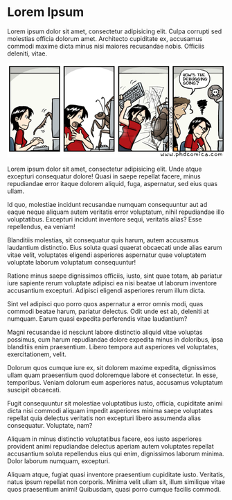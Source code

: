 ---
---
# Lorem Ipsum

Lorem ipsum dolor sit amet, consectetur adipisicing elit. Culpa corrupti sed molestias officia dolorum amet. Architecto cupiditate ex, accusamus commodi maxime dicta minus nisi maiores recusandae nobis. Officiis deleniti, vitae.

![](./phd011406s.gif)

Lorem ipsum dolor sit amet, consectetur adipisicing elit. Unde atque excepturi consequatur dolore! Quasi in saepe repellat facere, minus repudiandae error itaque dolorem aliquid, fuga, aspernatur, sed eius quas ullam.

Id quo, molestiae incidunt recusandae numquam consequuntur aut ad eaque neque aliquam autem veritatis error voluptatum, nihil repudiandae illo voluptatibus. Excepturi incidunt inventore sequi, veritatis alias? Esse repellendus, ea veniam!

Blanditiis molestias, sit consequatur quis harum, autem accusamus laudantium distinctio. Eius soluta quasi quaerat obcaecati unde alias earum vitae velit, voluptates eligendi asperiores aspernatur quae voluptatem voluptate laborum voluptatum consequuntur!

Ratione minus saepe dignissimos officiis, iusto, sint quae totam, ab pariatur iure sapiente rerum voluptate adipisci ea nisi beatae ut laborum inventore accusantium excepturi. Adipisci eligendi asperiores rerum illum dicta.

Sint vel adipisci quo porro quos aspernatur a error omnis modi, quas commodi beatae harum, pariatur delectus. Odit unde est ab, deleniti at numquam. Earum quasi expedita perferendis vitae laudantium?

Magni recusandae id nesciunt labore distinctio aliquid vitae voluptas possimus, cum harum repudiandae dolore expedita minus in doloribus, ipsa blanditiis enim praesentium. Libero tempora aut asperiores vel voluptates, exercitationem, velit.

Dolorum quos cumque iure ex, sit dolorem maxime expedita, dignissimos ullam quam praesentium quod doloremque labore et consectetur. In esse, temporibus. Veniam dolorum eum asperiores natus, accusamus voluptatum suscipit obcaecati.

Fugit consequuntur sit molestiae voluptatibus iusto, officia, cupiditate animi dicta nisi commodi aliquam impedit asperiores minima saepe voluptates repellat quia delectus veritatis non excepturi libero assumenda alias consequatur. Voluptate, nam?

Aliquam in minus distinctio voluptatibus facere, eos iusto asperiores provident animi repudiandae delectus aperiam autem voluptates repellat accusantium soluta repellendus eius qui enim, dignissimos laborum minima. Dolor laborum numquam, excepturi.
  
Aliquam atque, fugiat quasi inventore praesentium cupiditate iusto. Veritatis, natus ipsum repellat non corporis. Minima velit ullam sit, illum similique vitae quos praesentium animi! Quibusdam, quasi porro cumque facilis commodi.
